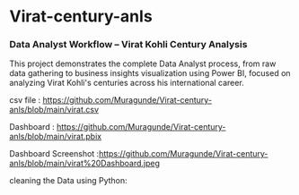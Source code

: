 # Virat-century-anls
### Data Analyst Workflow – Virat Kohli Century Analysis
This project demonstrates the complete Data Analyst process, from raw data gathering to business insights visualization using Power BI, focused on analyzing Virat Kohli's centuries across his international career.

csv file : https://github.com/Muragunde/Virat-century-anls/blob/main/virat.csv

Dashboard : https://github.com/Muragunde/Virat-century-anls/blob/main/virat.pbix

Dashboard Screenshot :https://github.com/Muragunde/Virat-century-anls/blob/main/virat%20Dashboard.jpeg

cleaning the Data using Python: 
